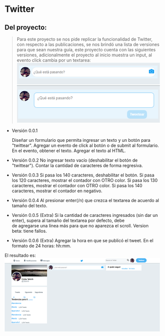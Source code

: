 # Twitter
## Del proyecto:

> Para este proyecto se nos pide replicar la funcionalidad de Twitter, con respecto a las publicaciones, se nos brindó una lista de versiones para que sean nuestra guía, este proyecto cuenta con las siguientes versiones, adicionalmente el proyecto al inicio muestra un input, al evento click cambia por un textarea:
![Sin titulo](assets/docs/img2.png)
![Sin titulo](assets/docs/img3.png)

* Versión 0.0.1

    Diseñar un formulario que permita ingresar un texto y un botón para "twittear".
    Agregar un evento de click al botón o de submit al formulario.
    En el evento, obtener el texto.
    Agregar el texto al HTML.

* Versión 0.0.2
    No ingresar texto vacío (deshabilitar el botón de "twittear").
    Contar la cantidad de caracteres de forma regresiva.
* Versión 0.0.3
    Si pasa los 140 caracteres, deshabilitar el botón.
    Si pasa los 120 caracteres, mostrar el contador con OTRO color.
    Si pasa los 130 caracteres, mostrar el contador con OTRO color.
    Si pasa los 140 caracteres, mostrar el contador en negativo.
* Versión 0.0.4
    Al presionar enter(/n) que crezca el textarea de acuerdo al tamaño del texto.
* Versión 0.0.5 (Extra)
    Si la cantidad de caracteres ingresados (sin dar un enter), supera al tamaño del textarea por defecto, debe                 
    de agregarse una línea más para que no aparezca el scroll. Version beta: tiene fallos.
* Versión 0.0.6 (Extra)
    Agregar la hora en que se publicó el tweet. En el formato de 24 horas: hh:mm.

El resultado es:
![Sin titulo](assets/docs/img1.png)
